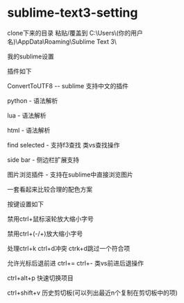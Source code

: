 # sublime-text3-setting

clone下来的目录 粘贴/覆盖到 C:\Users\\(你的用户名)\AppData\Roaming\Sublime Text 3\

我的sublime设置

插件如下

ConvertToUTF8 -- sublime 支持中文的插件

python - 语法解析

lua - 语法解析

html - 语法解析

find selected - 支持f3查找 类vs查找操作

side bar - 侧边栏扩展支持

图片浏览插件 - 支持在sublime中直接浏览图片

一套看起来比较合理的配色方案

按键设置如下

禁用ctrl+鼠标滚轮放大缩小字号

禁用ctrl+(-/+)放大缩小字号

处理ctrl+k ctrl+d冲突 ctrk+d跳过一个符合项

允许光标后退前进 ctrl+= ctrl+- 类vs前进后退操作

ctrl+alt+p 快速切换项目

ctrl+shift+v 历史剪切板(可以列出最近n个复制在剪切板中的项)
